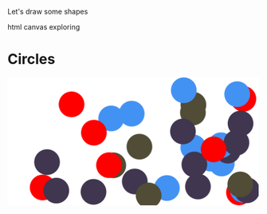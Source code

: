 Let's draw some shapes

html canvas exploring

# Circles

![circles animation](./resources/circles.png)
